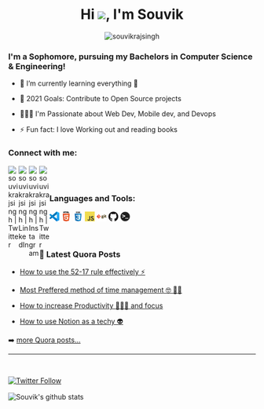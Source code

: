 <h1 align ="center">Hi <img src="https://github.com/TheDudeThatCode/TheDudeThatCode/blob/master/Assets/Hi.gif" width="29px">, I'm Souvik</h1>
<p align="center"> <img src="https://komarev.com/ghpvc/?username=souvikrajsingh&label=Profile%20views&color=0e75b6&style=flat" alt="souvikrajsingh" /> </p>





### I'm a Sophomore, pursuing my Bachelors in Computer Science & Engineering!

- 🌱 I’m currently learning everything 🤣

- 🥅 2021 Goals: Contribute to Open Source projects

- 👨🏽‍💻 I'm Passionate about Web Dev, Mobile dev, and Devops

- ⚡ Fun fact: I love Working out and reading books

### Connect with me:


[<img align="left" alt="souvikrajsingh | Twitter" width="21px" src="https://cdn.jsdelivr.net/npm/simple-icons@v3/icons/twitter.svg" />][twitter]
[<img align="left" alt="souvikrajsingh | LinkedIn" width="21px" src="https://cdn.jsdelivr.net/npm/simple-icons@v3/icons/linkedin.svg" />][linkedin]
[<img align="left" alt="souvikrajsingh | Instagram" width="21px" src="https://cdn.jsdelivr.net/npm/simple-icons@v3/icons/instagram.svg" />][instagram]
[<img align="left" alt="souvikrajsingh | Twitter" width="21px" src="https://cdn.jsdelivr.net/npm/simple-icons@v3/icons/quora.svg" />][quora]

<br/>
<br />

### Languages and Tools:

<code><img height="20" src="https://raw.githubusercontent.com/github/explore/80688e429a7d4ef2fca1e82350fe8e3517d3494d/topics/visual-studio-code/visual-studio-code.png"></code>
<code><img height="20" src="https://raw.githubusercontent.com/github/explore/80688e429a7d4ef2fca1e82350fe8e3517d3494d/topics/html/html.png"></code>
<code><img height="20" src="https://raw.githubusercontent.com/github/explore/80688e429a7d4ef2fca1e82350fe8e3517d3494d/topics/css/css.png"></code>
<code><img height="20" src="https://raw.githubusercontent.com/github/explore/80688e429a7d4ef2fca1e82350fe8e3517d3494d/topics/javascript/javascript.png"></code>
<code><img height="20" src="https://raw.githubusercontent.com/github/explore/80688e429a7d4ef2fca1e82350fe8e3517d3494d/topics/git/git.png"></code>
<code><img height="20" src="https://raw.githubusercontent.com/github/explore/78df643247d429f6cc873026c0622819ad797942/topics/github/github.png"></code>
<code><img height="20" src="https://raw.githubusercontent.com/github/explore/80688e429a7d4ef2fca1e82350fe8e3517d3494d/topics/terminal/terminal.png"></code>  

<br />

### 📕 Latest Quora Posts

<!-- BLOG-POST-LIST:START -->
- [How to use the 52-17 rule effectively ⚡](https://www.quora.com/How-can-I-use-the-52-17-rule-effectively-in-my-studies/answer/Souvik-Raj-Singh)

- [Most Preffered method of time management 🤓 ☝🏽](https://www.quora.com/What-is-your-preferred-method-of-time-management-and-why/answer/Souvik-Raj-Singh)

- [How to increase Productivity 👨🏽‍💻 and focus](https://www.quora.com/How-do-you-increase-productivity-and-focus)

- [How to use Notion as a techy 👽](https://www.quora.com/How-do-you-take-the-most-out-of-productivity-tools-and-which-ones-do-you-recommend)

<!-- BLOG-POST-LIST:END -->

➡️ [more Quora posts...](https://www.quora.com/profile/Souvik-Raj-Singh)

---

  <!-- <summary>:zap: GitHub Stats</summary> -->

<br />

[![Twitter Follow](https://img.shields.io/twitter/follow/souvikrajsingh?color=1DA1F2&logo=twitter&style=for-the-badge)](https://twitter.com/intent/follow?original_referer=https://github.com/souvikrajsingh&screen_name=souvikrajsingh)

<!-- Github stats  -->

<img align="center"  src="https://github-readme-stats.vercel.app/api?username=souvikrajsingh&show_icons=true&include_all_commits=true&theme=tokyonight" alt="Souvik's github stats" />


<br />

<!-- Contribution graph  -->

<!-- <img align= "center" src="https://activity-graph.herokuapp.com/graph?username=souvikrajsingh&show_icons=true&count_private=true&theme=rogue&area=true&hide_border=true" />  -->

<!-- [![GitHub Streak](https://github-readme-streak-stats.herokuapp.com/?user=souvikrajsingh)](https://github.com/souvikrajsingh) -->

<!-- [![Top Langs](https://github-readme-stats.vercel.app/api/top-langs/?username=souvikrajsingh&layout=compact)](https://github.com/souvikrajsingh) -->

<!-- references -->

[twitter]: https://twitter.com/souvikrajsingh
[instagram]: https://instagram.com/souvikrajsingh
[quora]: https://www.quora.com/profile/Souvik-Raj-Singh
[linkedin]: https://www.linkedin.com/in/souvik-raj-singh-9650bb187/
